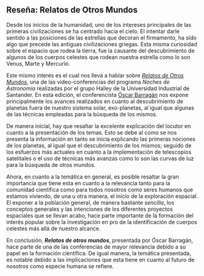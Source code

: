 ## Reseña: Relatos de Otros Mundos

Desde los inicios de la humanidad, uno de los intereses principales de las primeras civilizaciones se ha centrado hacia el cielo. El intentar darle sentido a las posiciones de las estrellas que decoran el firmamento, ha sido algo que precede las antiguas civilizaciones griegas. Esta misma curiosidad sobre el espacio que rodea la tierra, fue la causante del descubrimiento de algunos de los cuerpos celestes que rodean nuestra estrella como lo son Venus, Marte y Mercurio.

Este mismo interés es el cual nos lleva a hablar sobre _[Relatos de Otros Mundos](https://www.youtube.com/watch?v=gN0xrkAc9ts)_, una de las video-conferencias del programa _Noches de Astronomía_ realizadas por el grupo Halley de la Universidad Industrial de Santander. En esta edición, el conferencista [Óscar Barragán](https://uk.linkedin.com/in/oscaribv/en-us) nos expone principalmente los avances realizados en cuanto al descubrimiento de planetas fuera de nuestro sistema solar, exo-planetas, al igual que algunas de las técnicas empleadas para la búsqueda de los mismos.

De manera inicial, hay que resaltar la excelente explicación del locutor en cuanto a la presentación de los temas. Esto se debe al como se nos presenta la información en tanto se inicia explicando las primeras nociones de los planetas, al igual que el descubrimiento de los mismos; seguido de los esfuerzos más actuales en cuanto a la implementación de telescopios satelitales o el uso de técnicas más avanzas como lo son las curvas de luz para la búsqueda de otros mundos.

Ahora, en cuanto a la temática en general, es posible resaltar la gran importancia que tiene esta en cuanto a la relevancia tanto para la comunidad científica como para todos nosotros como seres humanos que estamos viviendo, de una u otra manera, el inicio de la exploración espacial. El exponer a la población general, de manera bastante _sencilla_, los conceptos generales y las intenciones de los diferentes proyectos espaciales que se llevan acabo, hace parte importante de la formación del interés popular sobre la investigación en pro de la identificación de cuerpos celestes más allá de nuestro alcance.

En conclusión, **_Relatos de otros mundos_**, presentada por Óscar Barragán, hace parte de una de las conferencias de mayor relevancia debido a su papel en la formación científica. De igual manera, la temática presentada, es notable debido a las implicaciones que esta tiene en cuanto al futuro de nosotros como especie humana se refiere.
